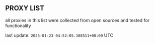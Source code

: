 ## PROXY LIST

all proxies in this list were collected from open sources and tested for functionality

last update: `2025-01-23 04:52:05.108511+00:00` UTC